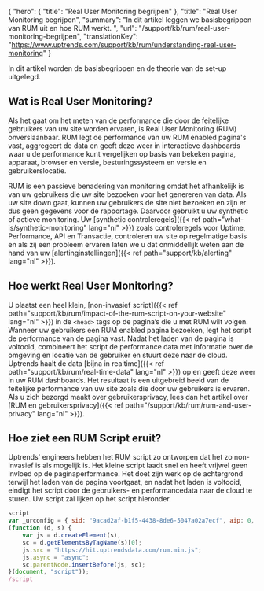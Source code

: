 {
  "hero": {
    "title": "Real User Monitoring begrijpen"
  },
  "title": "Real User Monitoring begrijpen",
  "summary": "In dit artikel leggen we basisbegrippen van RUM uit en hoe RUM werkt. ",
  "url": "/support/kb/rum/real-user-monitoring-begrijpen",
  "translationKey": "https://www.uptrends.com/support/kb/rum/understanding-real-user-monitoring"
}

In dit artikel worden de basisbegrippen en de theorie van de set-up uitgelegd.

## Wat is Real User Monitoring?

Als het gaat om het meten van de performance die door de feitelijke gebruikers van uw site worden ervaren, is Real User Monitoring (RUM) onverslaanbaar. RUM legt de performance van uw RUM enabled pagina's vast, aggregeert de data en geeft deze weer in interactieve dashboards waar u de performance kunt vergelijken op basis van bekeken pagina, apparaat, browser en versie, besturingssysteem en versie en gebruikerslocatie.

RUM is een passieve benadering van monitoring omdat het afhankelijk is van uw gebruikers die uw site bezoeken voor het genereren van data. Als uw site down gaat, kunnen uw gebruikers de site niet bezoeken en zijn er dus geen gegevens voor de rapportage. Daarvoor gebruikt u uw synthetic of actieve monitoring. Uw [synthetic controleregels]({{< ref path="what-is/synthetic-monitoring" lang="nl" >}}) zoals controleregels voor Uptime, Performance, API en Transactie, controleren uw site op regelmatige basis en als zij een probleem ervaren laten we u dat onmiddellijk weten aan de hand van uw [alertinginstellingen]({{< ref path="support/kb/alerting" lang="nl" >}}).

## Hoe werkt Real User Monitoring?

U plaatst een heel klein, [non-invasief script]({{< ref path="support/kb/rum/impact-of-the-rum-script-on-your-website" lang="nl" >}}) in de `<head>` tags op de pagina’s die u met RUM wilt volgen. Wanneer uw gebruikers een RUM enabled pagina bezoeken, legt het script de performance van de pagina vast. Nadat het laden van de pagina is voltooid, combineert het script de performance data met informatie over de omgeving en locatie van de gebruiker en stuurt deze naar de cloud. Uptrends haalt de data [bijna in realtime]({{< ref path="support/kb/rum/real-time-data" lang="nl" >}}) op en geeft deze weer in uw RUM dashboards. Het resultaat is een uitgebreid beeld van de feitelijke performance van uw site zoals die door uw gebruikers is ervaren. Als u zich bezorgd maakt over gebruikersprivacy, lees dan het artikel over [RUM en gebruikersprivacy]({{< ref path="/support/kb/rum/rum-and-user-privacy" lang="nl" >}}).

## Hoe ziet een RUM Script eruit?

Uptrends' engineers hebben het RUM script zo ontworpen dat het zo non-invasief is als mogelijk is. Het kleine script laadt snel en heeft vrijwel geen invloed op de paginaperformance. Het doet zijn werk op de achtergrond terwijl het laden van de pagina voortgaat, en nadat het laden is voltooid, eindigt het script door de gebruikers- en performancedata naar de cloud te sturen. Uw script zal lijken op het script hieronder.

```js
script
var _urconfig = { sid: "9acad2af-b1f5-4438-8de6-5047a02a7ecf", aip: 0, usePageProtocol: false };
(function (d, s) {
    var js = d.createElement(s),
    sc = d.getElementsByTagName(s)[0];
    js.src = "https://hit.uptrendsdata.com/rum.min.js";
    js.async = "async";
    sc.parentNode.insertBefore(js, sc);
}(document, "script"));
/script
```
